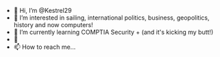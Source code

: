 - 👋 Hi, I’m @Kestrel29
- 👀 I’m interested in sailing, international politics, business, geopolitics, history and now computers!
- 🌱 I’m currently learning COMPTIA Security + (and it's kicking my butt!)
- 💞️
- 📫 How to reach me...

<!---
Kestrel29/Kestrel29 is a ✨ special ✨ repository because its `README.md` (this file) appears on your GitHub profile.
You can click the Preview link to take a look at your changes.
--->
